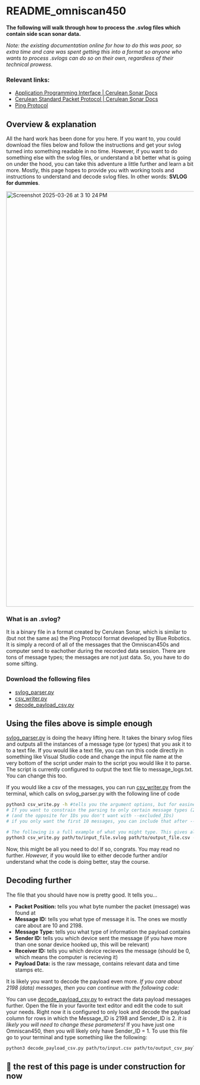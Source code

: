 # README_omniscan450
**The following will walk through how to process the .svlog files which contain side scan sonar data.**

*Note: the existing documentation online for how to do this was poor, so extra time and care was spent getting this into a format so anyone who wants to process .svlogs can do so on their own, regardless of their technical prowess.*

### Relevant links:

- [Application Programming Interface | Cerulean Sonar Docs](https://docs.ceruleansonar.com/c/omniscan-450/application-programming-interface)
- [Cerulean Standard Packet Protocol | Cerulean Sonar Docs](https://docs.ceruleansonar.com/c/cerulean-ping-protocol)
- [Ping Protocol](https://docs.bluerobotics.com/ping-protocol/)

## Overview & explanation

All the hard work has been done for you here. If you want to, you could download the files below and follow the instructions and get your svlog turned into something readable in no time. However, if you want to do something else with the svlog files, or understand a bit better what is going on under the hood, you can take this adventure a little further and learn a bit more. Mostly, this page hopes to provide you with working tools and instructions to understand and decode svlog files. In other words: **SVLOG for dummies**. 

<img width="1115" alt="Screenshot 2025-03-26 at 3 10 24 PM" src="https://github.com/user-attachments/assets/547d2a21-2e7e-445f-8c9d-1b788980c4fe" />

### What is an .svlog?
It is a binary file in a format created by Cerulean Sonar, which is similar to (but not the same as) the Ping Protocol format developed by Blue Robotics. It is simply a record of all of the messages that the Omniscan450s and computer send to eachother during the recorded data session. There are tons of message types; the messages are not just data. So, you have to do some sifting. 

### Download the following files
- [svlog_parser.py](svlog_parser.py)
-  [csv_writer.py](csv_writer.py)
- [decode_payload_csv.py](decode_payload_csv.py)

## Using the files above is simple enough

[svlog_parser.py](svlog_parser.py) is doing the heavy lifting here. It takes the binary svlog files and outputs all the instances of a message type (or types) that you ask it to to a text file. If you would like a text file, you can run this code directly in something like Visual Studio code and change the input file name at the very bottom of the script under main to the script you would like it to parse. The script is currently configured to output the text file to message_logs.txt. You can change this too.

If you would like a csv of the messages, you can run [csv_writer.py](csv_writer.py) from the terminal, which calls on svlog_parser.py with the following line of code

```bash
python3 csv_write.py -h #tells you the argument options, but for easiness' sake I'll tell you here
# If you want to constrain the parsing to only certain message types (2, 10, 2198 are the desirable ones it turns out) then you can do that with --included_IDs
# (and the opposite for IDs you don't want with --excluded_IDs)
# if you only want the first 10 messages, you can include that after --max_packets

# The following is a full example of what you might type. This gives all the informational header (message 10) and SSS data (message 2198) for your entire svlog file into a large csv
python3 csv_write.py path/to/input_file.svlog path/to/output_file.csv --included_IDs 10 2198
```

Now, this might be all you need to do! If so, congrats. You may read no further. *However,* if you would like to either decode further and/or understand what the code is doing better, stay the course.

## Decoding further
The file that you should have now is pretty good. It tells you...
- **Packet Position:** tells you what byte number the packet (message) was found at
- **Message ID:** tells you what type of message it is. The ones we mostly care about are 10 and 2198.
- **Message Type:** tells you what type of information the payload contains
- **Sender ID:** tells you which device sent the message (if you have more than one sonar device hooked up, this will be relevant)
- **Receiver ID:** tells you which device recieves the message (should be 0, which means the computer is recieving it)
- **Payload Data:** is the raw message, contains relevant data and time stamps etc.

It is likely you want to decode the payload even more. *If you care about 2198 (data) messages, then you can continue with the following code:*


You can use [decode_payload_csv.py](decode_payload_csv.py) to extract the data payload messages further. Open the file in your favorite text editor and edit the code to suit your needs. Right now it is configured to only look and decode the payload column for rows in which the Message_ID is 2198 and Sender_ID is 2. *It is likely you will need to change these parameters!* If you have just one Omniscan450, then you will likely only have Sender_ID = 1. To use this file go to your terminal and type something like the following:

```bash
python3 decode_payload_csv.py path/to/input.csv path/to/output_csv_payload_extracted.csv
```



## :construction: the rest of this page is under construction for now
